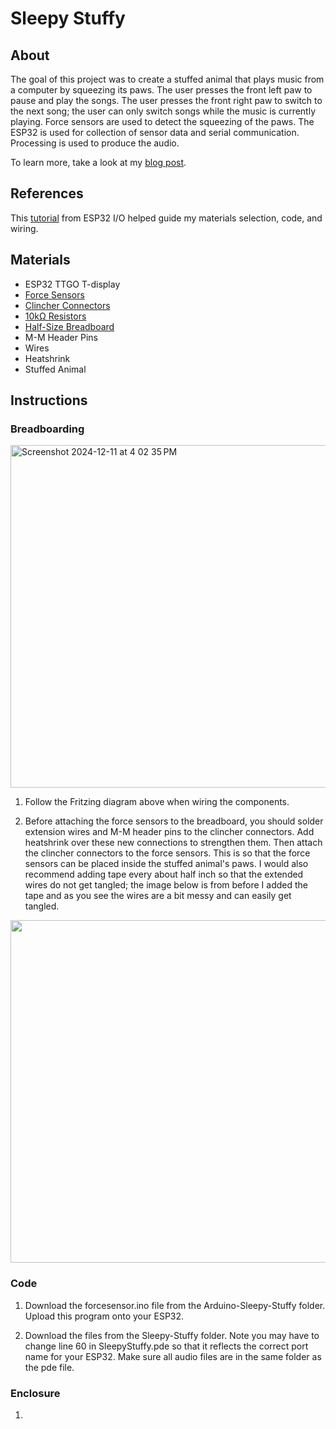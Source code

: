 # Sleepy Stuffy

## About 
The goal of this project was to create a stuffed animal that plays music from a computer by squeezing its paws. The user presses the front left paw to pause and play the songs. The user presses the front right paw to switch to the next song; the user can only switch songs while the music is currently playing. Force sensors are used to detect the squeezing of the paws. The ESP32 is used for collection of sensor data and serial communication. Processing is used to produce the audio. 

To learn more, take a look at my [blog post](https://diamond-bovid-ab4.notion.site/Sleepy-Stuffy-159f9793688a8057ae60ee97d9da9bd6?pvs=4).

## References 
This [tutorial](https://esp32io.com/tutorials/esp32-force-sensor) from ESP32 I/O helped guide my materials selection, code, and wiring. 

## Materials 
+ ESP32 TTGO T-display
+ [Force Sensors](https://www.amazon.com/dp/B0D2K6TVLT?&linkCode=sl1&tag=zlufy-20&linkId=26d261d15dd229a10de99e30bdbb5997&language=en_US&ref_=as_li_ss_tl)
+ [Clincher Connectors](https://www.sparkfun.com/products/14195)
+ [10kΩ Resistors](https://www.sparkfun.com/products/11508) 
+ [Half-Size Breadboard](https://www.amazon.com/DIYables-Half-Size-Breadboard-Arduino-Raspberry/dp/B0BXKM8DQ8?ref_=ast_sto_dp&th=1&psc=1)
+ M-M Header Pins
+ Wires
+ Heatshrink
+ Stuffed Animal

## Instructions 

### Breadboarding 
<img width="548" alt="Screenshot 2024-12-11 at 4 02 35 PM" src="https://github.com/user-attachments/assets/7ec8a20e-09b0-4042-a159-6e0d4e961e32" />

1. Follow the Fritzing diagram above when wiring the components.
   
2. Before attaching the force sensors to the breadboard, you should solder extension wires and M-M header pins to the clincher connectors. Add heatshrink over these new connections to strengthen them. Then attach the clincher connectors to the force sensors. This is so that the force sensors can be placed inside the stuffed animal's paws. I would also recommend adding tape every about half inch so that the extended wires do not get tangled; the image below is from before I added the tape and as you see the wires are a bit messy and can easily get tangled. 
<img width="548"  src="https://github.com/user-attachments/assets/54283929-688b-4f3b-a3da-86e77b30c3d2" />

### Code 
1. Download the forcesensor.ino file from the Arduino-Sleepy-Stuffy folder. Upload this program onto your ESP32.

2. Download the files from the Sleepy-Stuffy folder. Note you may have to change line 60 in SleepyStuffy.pde so that it reflects the correct port name for your ESP32. Make sure all audio files are in the same folder as the pde file.

### Enclosure 
1. 
